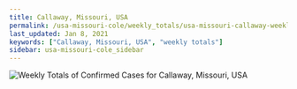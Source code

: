 ```yaml
---
title: Callaway, Missouri, USA
permalink: /usa-missouri-cole/weekly_totals/usa-missouri-callaway-weekly_totals.html
last_updated: Jan 8, 2021
keywords: ["Callaway, Missouri, USA", "weekly totals"]
sidebar: usa-missouri-cole_sidebar
---
```


![Weekly Totals of Confirmed Cases for Callaway, Missouri, USA](/covid_tracker/images/graphs/usa-missouri-callaway-weekly_totals_graph.png)
